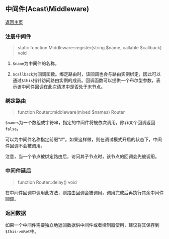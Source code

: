 ## 中间件(Acast\\Middleware)

[返回主页](../Readme.md)

### 注册中间件

> static function Middleware::register(string $name, callable $callback) void

1. `$name`为中间件的名称。

2. `$callback`为回调函数。绑定路由时，该回调也会与路由实例绑定，因此可以通过`$this`指针访问路由实例的成员。回调函数可以提供一个布尔型参数，表示该中间件回调在此次请求中是否处于末节点。

### 绑定路由

> function Router::middleware(mixed $names) Router

`$names`为一个数组或字符串，指定的中间件将被依次调用，除非某个回调返回`false`。

可以为中间件名称指定前缀\"#\"。如果这样做，则在调试模式开启的状态下，中间件回调不会被调用。

注意，当一个节点被绑定路由后，访问其子节点时，该节点的回调会先被调用。

### 中间件延后

> function Router::delay() void

在中间件回调中调用此方法，则路由回调会被调用，调用完成后再执行其余中间件回调。

### 返回数据

如果一个中间件需要独立地返回数据供中间件或者控制器使用，建议将其保存到`$this->mRet`中。